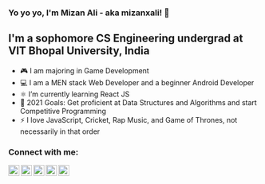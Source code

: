 ### Yo yo yo, I'm Mizan Ali - aka mizanxali! 👋

## I'm a sophomore CS Engineering undergrad at VIT Bhopal University, India

- 🎮 I am majoring in Game Development
- 💻 I am a MEN stack Web Developer and a beginner Android Developer
- ⚛️ I’m currently learning React JS
- 🥅 2021 Goals: Get proficient at Data Structures and Algorithms and start Competitive Programming
- ⚡ I love JavaScript, Cricket, Rap Music, and Game of Thrones, not necessarily in that order


### Connect with me:

[<img align="left" alt="mizanxali | Email" width="22px" src="https://cdn.jsdelivr.net/npm/simple-icons@v3/icons/gmail.svg" />][email]
[<img align="left" alt="mizanxali | YouTube" width="22px" src="https://cdn.jsdelivr.net/npm/simple-icons@v3/icons/youtube.svg" />][youtube]
[<img align="left" alt="mizanxali | Twitter" width="22px" src="https://cdn.jsdelivr.net/npm/simple-icons@v3/icons/twitter.svg" />][twitter]
[<img align="left" alt="mizanxali | LinkedIn" width="22px" src="https://cdn.jsdelivr.net/npm/simple-icons@v3/icons/linkedin.svg" />][linkedin]
[<img align="left" alt="mizanxali | Instagram" width="22px" src="https://cdn.jsdelivr.net/npm/simple-icons@v3/icons/instagram.svg" />][instagram]

[email]: mailto:someone@example.com
[twitter]: https://twitter.com/mizanxali
[youtube]: https://www.youtube.com/channel/UC2Q5f_ERpGo-wEK_9eP_ipg
[instagram]: https://instagram.com/mizanxali
[linkedin]: https://linkedin.com/in/mizanxali
